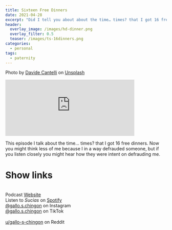 ```yaml
---
title: Sixteen Free Dinners
date: 2021-04-28
excerpt: "Did I tell you about about the time… times? that I got 16 free dinners"
header:
  overlay_image: /images/hd-dinner.png
  overlay_filter: 0.5
  teaser: /images/ts-16dinners.png
categories:
  - personal
tags:
  - paternity
---
```


Photo by <a href="https://unsplash.com/@cant89?utm_source=unsplash&utm_medium=referral&utm_content=creditCopyText">Davide Cantelli</a> on <a href="https://unsplash.com/s/photos/steak-dinner?utm_source=unsplash&utm_medium=referral&utm_content=creditCopyText">Unsplash</a>


<iframe src="https://open.spotify.com/embed-podcast/episode/5QrPg5Hn0Eww8CrswzB9ZM" width="80%" height="175" frameborder="0" allowtransparency="true" allow="encrypted-media"></iframe>

This episode I talk about the time… times? that I got 16 free dinners.
Now you might think less of me because I in a way defrauded someone, but if you listen closely you might hear how they were intent on defrauding me.

# Show links

<br> Podcast [Website](https://sucias.xyz)  <a href='https://sucias.xyz'><i class='fas fa-link'></i></a>
<br> Listen to *Sucias* on [Spotify](https://open.spotify.com/show/3XjoipCU3QzeIaQAAQpBdW)  <a href='https://open.spotify.com/show/3XjoipCU3QzeIaQAAQpBdW'><i class='fab fa-spotify'></i></a>
<br> [@gallo.s.chingon](https://instagram.com/gallo.s.chingon) on Instagram  <a href='https://www.instagram.com/gallo.s.chingon'><i class='fa-brands fa-instagram-square'></i></a>
<br> [@gallo.s.chingon](https://www.tiktok.com/@gallo.s.chingon) on TikTok <a href='https://www.tiktok.com/@gallo.s.chingon'><i class='fa-brands fa-tiktok'></i><br>
<br> [u/gallo-s-chingon](https://reddit.com/u/gallo-s-chingon/submitted) on Reddit <a href='https://reddit.com/u/gallo-s-chingon/submitted'><i class='fab fa-reddit'></i></a>

